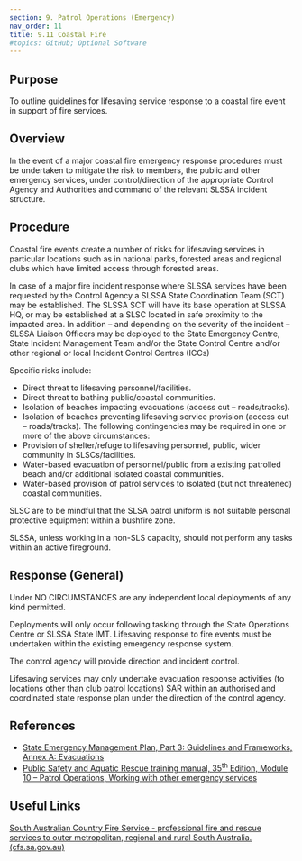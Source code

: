 ```yaml
---
section: 9. Patrol Operations (Emergency)
nav_order: 11
title: 9.11 Coastal Fire
#topics: GitHub; Optional Software
---
```


## Purpose

To outline guidelines for lifesaving service response to a coastal fire event in support of fire services.

## Overview

In the event of a major coastal fire emergency response procedures must be undertaken to mitigate the risk to members, the public and other emergency services, under control/direction of the appropriate Control Agency and Authorities and command of the relevant SLSSA incident structure.

## Procedure

Coastal fire events create a number of risks for lifesaving services in particular locations such as in national parks, forested areas and regional clubs which have limited access through forested areas.

In case of a major fire incident response where SLSSA services have been requested by the Control Agency a SLSSA State Coordination Team (SCT) may be established. The SLSSA SCT will have its base operation at SLSSA HQ, or may be established at a SLSC located in safe proximity to the impacted area. In addition – and depending on the severity of the incident – SLSSA Liaison Officers may be deployed to the State Emergency Centre, State Incident Management Team and/or the State Control Centre and/or other regional or local Incident Control Centres (ICCs)

Specific risks include:

- Direct threat to lifesaving personnel/facilities.
- Direct threat to bathing public/coastal communities.
- Isolation of beaches impacting evacuations (access cut – roads/tracks).
- Isolation of beaches preventing lifesaving service provision (access cut – roads/tracks). The following contingencies may be required in one or more of the above circumstances:
- Provision of shelter/refuge to lifesaving personnel, public, wider community in SLSCs/facilities.
- Water-based evacuation of personnel/public from a existing patrolled beach and/or additional isolated coastal communities.
- Water-based provision of patrol services to isolated (but not threatened) coastal communities.

SLSC are to be mindful that the SLSA patrol uniform is not suitable personal protective equipment within a bushfire zone.

SLSSA, unless working in a non-SLS capacity, should not perform any tasks within an active fireground.

## Response (General)

Under NO CIRCUMSTANCES are any independent local deployments of any kind permitted.

Deployments will only occur following tasking through the State Operations Centre or SLSSA State IMT. Lifesaving response to fire events must be undertaken within the existing emergency response system.

The control agency will provide direction and incident control.

Lifesaving services may only undertake evacuation response activities (to locations other than club patrol locations) SAR within an authorised and coordinated state response plan under the direction of the control agency.

## References

- [State Emergency Management Plan, Part 3: Guidelines and Frameworks, Annex A: Evacuations](https://www.dpc.sa.gov.au/responsibilities/security-emergency-and-recovery-management/state-emergency-management-plan/SEMP-Part-3-Associated-Plans.pdf)
- [Public Safety and Aquatic Rescue training manual, 35<sup>th</sup> Edition, Module 10 – Patrol Operations, Working with other emergency services](https://members.sls.com.au/members/document_library/1/media/8571)

## Useful Links

[South Australian Country Fire Service - professional fire and rescue services to outer metropolitan, regional and rural South Australia. (cfs.sa.gov.au)](https://www.cfs.sa.gov.au/home/)